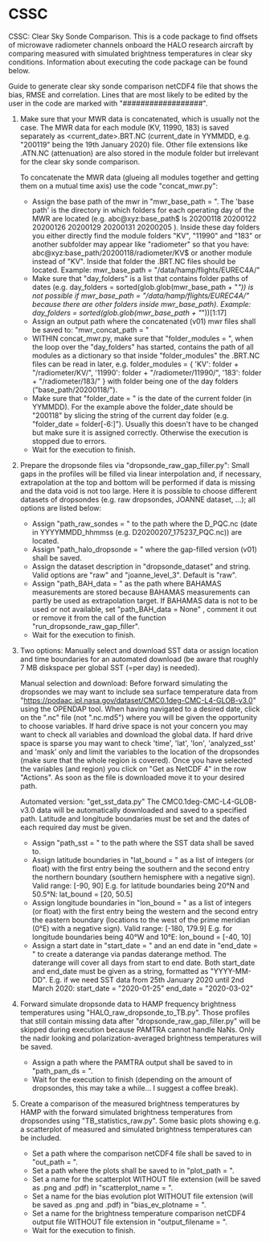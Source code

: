# CSSC
CSSC: Clear Sky Sonde Comparison. This is a code package to find offsets of microwave radiometer
channels onboard the HALO research aircraft by comparing measured with simulated brightness 
temperatures in clear sky conditions. Information about executing the code package can be found below.

Guide to generate clear sky sonde comparison netCDF4 file that shows the bias, RMSE and correlation.
Lines that are most likely to be edited by the user in the code are marked with "##################".

1. 	Make sure that your MWR data is concatenated, which is usually not the case. The MWR data for each
	module (KV, 11990, 183) is saved separately as <current_date>.BRT.NC (current_date in YYMMDD,
	e.g. "200119" being the 19th January 2020) file. Other file extensions like .ATN.NC (attenuation)
	are also stored in the module folder but irrelevant for the clear sky sonde comparison.

	To concatenate the MWR data (glueing all modules together and getting them on a mutual time axis)
	use the code "concat_mwr.py":
	- Assign the base path of the mwr in "mwr_base_path = ". The 'base path' is the directory in which
		folders for each operating day of the MWR are located
		(e.g.
				abc@xyz:base_path$ ls
				20200118  20200122  20200126  20200129  20200131  20200205
		).
		Inside these day folders you either directly find the module folders "KV", "11990" and "183" or
		another subfolder may appear like "radiometer" so that you have:
		abc@xyz:base_path/20200118/radiometer/KV$ or another module instead of "KV". Inside that folder
		the .BRT.NC files should be located. Example: mwr_base_path = "/data/hamp/flights/EUREC4A/"
	- Make sure that "day_folders" is a list that contains folder paths of dates (e.g.
		day_folders = sorted(glob.glob(mwr_base_path + "*")) is not possible if
		mwr_base_path = "/data/hamp/flights/EUREC4A/" because there are other folders inside mwr_base_path).
		Example: day_folders = sorted(glob.glob(mwr_base_path + "*"))[1:17]
	- Assign an output path where the concatenated (v01) mwr files shall be saved to: "mwr_concat_path = "
	- WITHIN concat_mwr.py, make sure that "folder_modules = ", when the loop over the "day_folders" has
		started, contains the path of all modules as a dictionary so that inside "folder_modules" the .BRT.NC
		files can be read in later, e.g.
		folder_modules = {
			'KV': folder + "/radiometer/KV/",
			'11990': folder + "/radiometer/11990/",
			'183': folder + "/radiometer/183/"
			}
		with folder being one of the day folders ("base_path/20200118/").
	- Make sure that "folder_date = " is the date of the current folder (in YYMMDD). For the example
		above the folder_date should be "200118" by slicing the string of the current day folder
		(e.g. "folder_date = folder[-6:]"). Usually this doesn't have to be changed but make sure it is
		assigned correctly. Otherwise the execution is stopped due to errors.
	- Wait for the execution to finish.

2.	Prepare the dropsonde files via "dropsonde_raw_gap_filler.py":
	Small gaps in the profiles will be filled via linear interpolation and, if necessary,
	extrapolation at the top and bottom will be performed if data is missing and the data void is not
	too large. Here it is possible to choose different datasets of dropsondes (e.g. raw dropsondes,
	JOANNE dataset, ...); all options are listed below:

	- Assign "path_raw_sondes = " to the path where the D<date>_PQC.nc (date in YYYYMMDD_hhmmss (e.g.
		D20200207_175237_PQC.nc)) are located.
	- Assign "path_halo_dropsonde = " where the gap-filled version (v01) shall be saved.
	- Assign the dataset description in "dropsonde_dataset" and string. Valid options are "raw" and
		"joanne_level_3". Default is "raw".
	- Assign "path_BAH_data = " as the path where BAHAMAS measurements are stored because BAHAMAS
		measurements can partly be used as extrapolation target. If BAHAMAS data is not to be used
		or not available, set "path_BAH_data = None" , comment it out or remove it from the
		call of the function "run_dropsonde_raw_gap_filler".
	- Wait for the execution to finish.

3.	Two options: Manually select and download SST data or assign location and time boundaries for an
	automated download (be aware that roughly 7 MB diskspace per global SST (=per day) is needed).

	Manual selection and download:
	Before forward simulating the dropsondes we may want to include sea surface temperature data from
	"https://podaac.jpl.nasa.gov/dataset/CMC0.1deg-CMC-L4-GLOB-v3.0" using the OPENDAP tool. When having
	navigated to a desired date, click on the ".nc" file (not ".nc.md5") where you will be given the
	opportunity to choose variables. If hard drive space is not your concern you may want to check all
	variables and download the global data. If hard drive space is sparse you may want to check 'time',
	'lat', 'lon', 'analyzed_sst' and 'mask' only and limit the variables to the location of the
	dropsondes (make sure that the whole region is covered). Once you have selected the variables (and
	region) you click on "Get as NetCDF 4" in the row "Actions". As soon as the file is downloaded move
	it to your desired path.

	Automated version: "get_sst_data.py"
	The CMC0.1deg-CMC-L4-GLOB-v3.0 data will be automatically downloaded and saved to a specified path.
	Latitude and longitude boundaries must be set and the dates of each required day must be given.

	- Assign "path_sst = " to the path where the SST data shall be saved to.
	- Assign latitude boundaries in "lat_bound = " as a list of integers (or float) with the first
		entry being the southern and the second entry the northern boundary (southern hemisphere with
		a negative sign). Valid range: [-90, 90]
		E.g. for latitude boundaries being 20°N and 50.5°N: lat_bound = [20, 50.5]
	- Assign longitude boundaries in "lon_bound = " as a list of integers (or float) with the first
		entry being the western and the second entry the eastern boundary (locations to the west
		of the prime meridian (0°E) with a negative sign). Valid range: [-180, 179.9]
		E.g. for longitude boundaries being 40°W and 10°E: lon_bound = [-40, 10]
	- Assign a start date in "start_date = " and an end date in "end_date = " to create a daterange via
		pandas daterange method. The daterange will cover all days from start to end date. Both
		start_date and end_date must be given as a string, formatted as "YYYY-MM-DD".
		E.g. if we need SST data from 25th January 2020 until 2nd March 2020:
		start_date = "2020-01-25"
		end_date = "2020-03-02"


4.	Forward simulate dropsonde data to HAMP frequency brightness temperatures using
	"HALO_raw_dropsonde_to_TB.py". Those profiles that still contain missing data after
	"dropsonde_raw_gap_filler.py" will be skipped during execution because PAMTRA cannot handle NaNs.
	Only the nadir looking and polarization-averaged brightness temperatures will be saved.

	- Assign a path where the PAMTRA output shall be saved to in "path_pam_ds = ".
	- Wait for the execution to finish (depending on the amount of dropsondes, this may take a while...
		I suggest a coffee break).

5.	Create a comparison of the measured brightness temperatures by HAMP with the forward simulated
	brightness temperatures from dropsondes using "TB_statistics_raw.py". Some basic plots showing
	e.g. a scatterplot of measured and simulated brightness temperatures can be included.

	- Set a path where the comparison netCDF4 file shall be saved to in "out_path = ".
	- Set a path where the plots shall be saved to in "plot_path = ".
	- Set a name for the scatterplot WITHOUT file extension (will be saved as .png and .pdf) in
		"scatterplot_name = ".
	- Set a name for the bias evolution plot WITHOUT file extension (will be saved as .png and .pdf)
		in "bias_ev_plotname = ".
	- Set a name for the brightness temperature comparison netCDF4 output file WITHOUT file
		extension in "output_filename = ".
	- Wait for the execution to finish.
